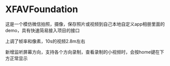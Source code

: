 # XFAVFoundation
这是一个模仿微信拍照，摄像，保存照片或视频到自己本地自定义app相册里面的demo，具有快速简易接入项目的接口

上调了帧率和像素，10s的视频2.8m左右

新增监听屏幕方向，支持各个方向录制，查看录制的小视频时，会按home键在下方正常显示
